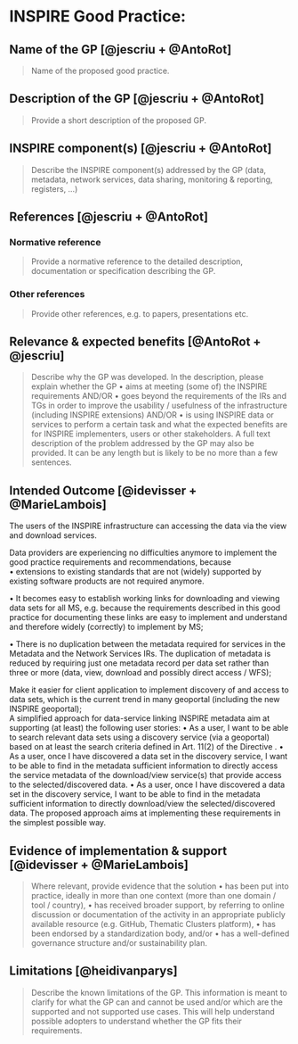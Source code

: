 # INSPIRE Good Practice: <Name>
  
## Name of the GP [@jescriu + @AntoRot]
> Name of the proposed good practice.

## Description of the GP [@jescriu + @AntoRot]
> Provide a short description of the proposed GP.

  
## INSPIRE component(s) [@jescriu + @AntoRot]
> Describe the INSPIRE component(s) addressed by the GP (data, metadata, network services, data sharing, monitoring & reporting, registers, …)

  
## References [@jescriu + @AntoRot]
### Normative reference
> Provide a normative reference to the detailed description, documentation or specification describing the GP.

  
### Other references
> Provide other references, e.g. to papers, presentations etc.

  
## Relevance & expected benefits [@AntoRot + @jescriu]
> Describe why the GP was developed. In the description, please explain whether the GP 
> •	aims at meeting (some of) the INSPIRE requirements  AND/OR
> •	goes beyond the requirements of the IRs and TGs in order to improve the usability / usefulness of the infrastructure (including INSPIRE extensions) AND/OR
> •	is using INSPIRE data or services to perform a certain task
> and what the expected benefits are for INSPIRE implementers, users or other stakeholders.
> A full text description of the problem addressed by the GP may also be provided. It can be any length but is likely to be no more than a few sentences. 

  
## Intended Outcome [@idevisser + @MarieLambois]

  The users of the INSPIRE infrastructure can accessing the data via the view and download services.

Data providers are experiencing no difficulties anymore to implement the good practice requirements and recommendations, because  
•	extensions to existing standards that are not (widely) supported by existing software products are not required anymore.

•	It becomes easy  to establish working links for downloading and viewing data sets for all MS, e.g. because the requirements described in this good practice for documenting these links are easy to implement and understand and therefore widely (correctly) to implement by MS;

•	There is no duplication between the metadata required for services in the Metadata and the Network Services IRs. The duplication of metadata is reduced by requiring just one metadata record per data set rather than three or more (data, view, download and possibly direct access / WFS);

Make it easier for client application to implement discovery of and access to data sets, which is the current trend in many geoportal (including the new INSPIRE geoportal);	
A simplified approach for data-service linking INSPIRE metadata aim at supporting (at least) the following user stories:
•	As a user, I want to be able to search relevant data sets using a discovery service (via a geoportal) based on at least the search criteria defined in Art. 11(2) of the Directive .
•	As a user, once I have discovered a data set in the discovery service, I want to be able to find in the metadata sufficient information to directly access the service metadata of the download/view service(s) that provide access to the selected/discovered data.
•	As a user, once I have discovered a data set in the discovery service, I want to be able to find in the metadata sufficient information to directly download/view the selected/discovered data.
The proposed approach aims at implementing these requirements in the simplest possible way.


  
## Evidence of implementation & support [@idevisser + @MarieLambois]
> Where relevant, provide evidence that the solution 
> •	has been put into practice, ideally in more than one context (more than one domain / tool / country), 
> •	has received broader support, by referring to online discussion or documentation of the activity in an appropriate publicly available resource (e.g. GitHub, Thematic Clusters platform),
> •	has been endorsed by a standardization body, and/or
> •	has a well-defined governance structure and/or sustainability plan.

  
## Limitations [@heidivanparys]
> Describe the known limitations of the GP. This information is meant to clarify for what the GP can and cannot be used and/or which are the supported and not supported use cases. This will help understand possible adopters to understand whether the GP fits their requirements.

  
